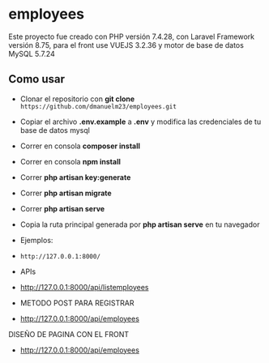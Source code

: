 # employees

Este proyecto fue creado con PHP versión 7.4.28, con Laravel Framework versión 8.75, para el front use VUEJS 3.2.36 y motor de base de datos MySQL 5.7.24

## Como usar
- Clonar el repositorio con  __git clone__ `https://github.com/dmanuelm23/employees.git`
- Copiar el archivo __.env.example__ a __.env__ y modifica las credenciales de tu base de datos mysql
- Correr en consola __composer install__
- Correr en consola __npm install__
- Correr __php artisan key:generate__
- Correr __php artisan migrate__
- Correr __php artisan serve__
- Copia la ruta principal generada por __php artisan serve__ en tu navegador 
- Ejemplos: 
- `http://127.0.0.1:8000/`

- APIs
- http://127.0.0.1:8000/api/listemployees

- METODO POST PARA REGISTRAR
- http://127.0.0.1:8000/api/employees

DISEÑO DE PAGINA CON EL FRONT
- http://127.0.0.1:8000/api/employees



